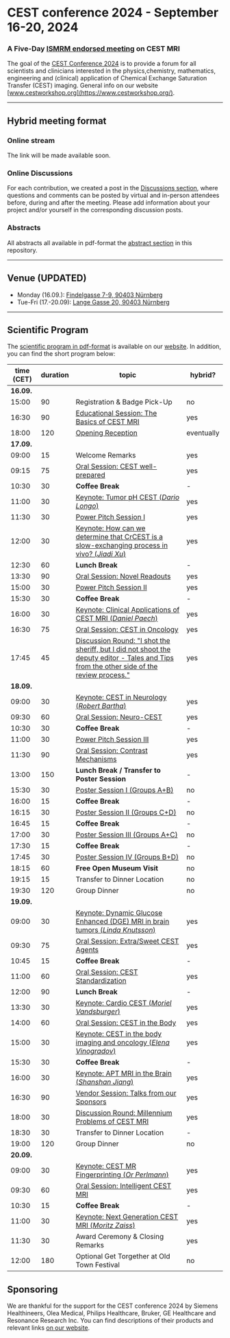 # CEST conference 2024 - September 16-20, 2024

### A Five-Day [ISMRM endorsed meeting](https://www.ismrm.org/meetings-workshops/endorsed/) on CEST MRI

The goal of the [CEST Conference 2024](https://www.cestworkshop.org/) is to provide a forum for all scientists and clinicians interested in the physics,chemistry, mathematics, engineering and (clinical) application of Chemical Exchange Saturation Transfer (CEST) imaging. General info on our website
 [www.cestworkshop.org](https://www.cestworkshop.org/).

---

## Hybrid meeting format

### Online stream

The link will be made available soon.

### Online Discussions

For each contribution, we created a post in the [Discussions section](https://github.com/cest-sources/CEST-conference-2024/discussions), where questions and comments can be posted by virtual and in-person attendees before, during and after the meeting. Please add information about your project and/or yourself in the corresponding discussion posts.

### Abstracts

All abstracts all available in pdf-format the [abstract section](/resources/abstracts) in this repository.

---

## Venue (UPDATED)

* Monday (16.09.): [Findelgasse 7-9, 90403 Nürnberg](https://maps.app.goo.gl/X1kq8b3W5nWpWj8W6)
* Tue-Fri (17.-20.09): [Lange Gasse 20, 90403 Nürnberg](https://maps.app.goo.gl/fRrs8UjTPTU7BNreA)

---

## Scientific Program

The [scientific program in pdf-format](https://drive.google.com/file/d/1Uj6bHrG96i1uZhFake2qcAbEW0nVvsG2/view?usp=sharing) is available on our [website](https://www.cestworkshop.org/venue-program). In addition, you can find the short program below:

|time (CET) |duration|topic                                                 | hybrid?           |
|-----------|--------|------------------------------------------------------|-------------------|
|**16.09.** |        |                                                      |                   |
|15:00      | 90     |Registration & Badge Pick-Up                          | no                |
|16:30      | 90     |[Educational Session: The Basics of CEST MRI](/sessions/S01_educational)           | yes               |
|18:00      |120     |[Opening Reception](/sessions/S02_opening_reception/)                                     | eventually        |
|**17.09.** |        |                                                      |                   |
|09:00      | 15     |Welcome Remarks                                       | yes               |
|09:15      | 75     |[Oral Session: CEST well-prepared](/sessions/S03_well_prepared/)                      | yes               |
|10:30      | 30     |**Coffee Break**                                      | -                 |
|11:00      | 30     |[Keynote: Tumor pH CEST (*Dario Longo*)](https://github.com/cest-sources/CEST-conference-2024/discussions/105)               | yes               |
|11:30      | 30     |[Power Pitch Session I](/sessions/S04_power_pitch_I/)                                | yes               |
|12:00      | 30     |[Keynote: How can we determine that CrCEST is a slow-exchanging process in vivo? (*Jiadi Xu*)](https://github.com/cest-sources/CEST-conference-2024/discussions/108)         | yes               |
|12:30      | 60     |**Lunch Break**                                       | -                 |
|13:30      | 90     |[Oral Session: Novel Readouts](/sessions/S05_novel_readouts/)                        | yes               |
|15:00      | 30     |[Power Pitch Session II](/sessions/S06_power_pitch_II/)                                | yes               |
|15:30      | 30     |**Coffee Break**                                      | -                 |
|16:00      | 30     |[Keynote: Clinical Applications of CEST MRI (*Daniel Paech*)](https://github.com/cest-sources/CEST-conference-2024/discussions/106)         | yes               |
|16:30      | 75     |[Oral Session: CEST in Oncology](/sessions/S07_oncology/)                        | yes               |
|17:45      | 45     |[Discussion Round: "I shot the sheriff, but I did not shoot the deputy editor - Tales and Tips from the other side of the review process."](/sessions/S08_discussion_I/)| yes               |
|**18.09.** |        |                                                      |                   |
|09:00      | 30     |[Keynote: CEST in Neurology (*Robert Bartha*)](https://github.com/cest-sources/CEST-conference-2024/discussions/107)           | yes               |
|09:30      | 60     |[Oral Session: Neuro-CEST](/sessions/S09_neuro/)                              | yes               |
|10:30      | 30     |**Coffee Break**                                      | -                 |
|11:00      | 30     |[Power Pitch Session III](/sessions/S10_power_pitch_III/)                               | yes               |
|11:30      | 90     |[Oral Session: Contrast Mechanisms](/sessions/S11_contrast_mechanisms/)                     | yes               |
|13:00      |150     |**Lunch Break / Transfer to Poster Session**                                     | -                 |
|15:30      | 30     |[Poster Session I (Groups A+B)](/sessions/S12_poster/)                        | no                |
|16:00      | 15     |**Coffee Break**                                      | -                 |
|16:15      | 30     |[Poster Session II (Groups C+D)](/sessions/S12_poster/)                        | no                |
|16:45      | 15     |**Coffee Break**                                      | -                 |
|17:00      | 30     |[Poster Session III (Groups A+C)](/sessions/S12_poster/)                       | no                |
|17:30      | 15     |**Coffee Break**                                      | -                 |
|17:45      | 30     |[Poster Session IV (Groups B+D)](/sessions/S12_poster/)                       | no                |
|18:15      | 60     |**Free Open Museum Visit**                            | no                |
|19:15      | 15     |Transfer to Dinner Location                           | no                |
|19:30      |120     |Group Dinner                                          | no                |
|**19.09.** |        |                                                      |                   |
|09:00      | 30     |[Keynote: Dynamic Glucose Enhanced (DGE) MRI in brain tumors (*Linda Knutsson*)](https://github.com/cest-sources/CEST-conference-2024/discussions/109)   | yes               |
|09:30      | 75     |[Oral Session: Extra/Sweet CEST Agents](/sessions/S13_extra_sweet_agents/)                 | yes               |
|10:45      | 15     |**Coffee Break**                                      | -                 |
|11:00      | 60     |[Oral Session: CEST Standardization](/sessions/S14_standardization/)                   | yes               |
|12:00      | 90     |**Lunch Break**                                       | -                 |
|13:30      | 30     |[Keynote: Cardio CEST (*Moriel Vandsburger*)](https://github.com/cest-sources/CEST-conference-2024/discussions/110)            | yes               |
|14:00      | 60     |[Oral Session: CEST in the Body](/sessions/S15_body/)                        | yes               |
|15:00      | 30     |[Keynote: CEST in the body imaging and oncology (*Elena Vinogradov*)](https://github.com/cest-sources/CEST-conference-2024/discussions/111)    | yes               |
|15:30      | 30     |**Coffee Break**                                      | -                 |
|16:00      | 30     |[Keynote: APT MRI in the Brain (*Shanshan Jiang*)](https://github.com/cest-sources/CEST-conference-2024/discussions/112)       | yes               |
|16:30      | 90     |[Vendor Session: Talks from our Sponsors](/sessions/S16_vendor/)               | yes               |
|18:00      | 30     |[Discussion Round: Millennium Problems of CEST MRI](/sessions/S17_discussion_II/)     | yes               |
|18:30      | 30     |Transfer to Dinner Location                           | -                 |
|19:00      |120     |Group Dinner                                          | no                |
|**20.09.** |        |                                                      |                   |
|09:00      | 30     |[Keynote: CEST MR Fingerprinting (*Or Perlmann*)](https://github.com/cest-sources/CEST-conference-2024/discussions/113)       | yes               |
|09:30      | 60     |[Oral Session: Intelligent CEST MRI](/sessions/S18)                    | yes               |
|10:30      | 15     |**Coffee Break**                                      | -                 |
|11:00      | 30     |[Keynote: Next Generation CEST MRI (*Moritz Zaiss*)](https://github.com/cest-sources/CEST-conference-2024/discussions/114)     | yes               |
|11:30      | 30     |Award Ceremony & Closing Remarks                      | yes               |
|12:00      |180     |Optional Get Torgether at Old Town Festival           | no                |

## Sponsoring

We are thankful for the support for the CEST conference 2024 by Siemens Healthineers, Olea Medical, Philips Healthcare, Bruker, GE Healthcare and Resonance Research Inc. You can find descriptions of their products and relevant links [on our website](https://www.cestworkshop.org/vendors-products).
